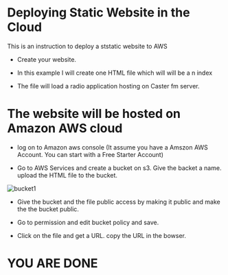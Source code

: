 # Deploying Static Website in the Cloud

 This is an instruction to deploy a ststatic website to AWS
 
 * Create your website. 
 
 * In this example I will create one HTML file which will will be a n index

 * The file will load a radio application hosting on Caster fm server.
 
 
 
 # The website will be hosted on Amazon AWS cloud
 
 * log on to Amazon aws console (It assume you have a Amszon AWS Account. 
 You can start with a Free Starter Account)
 
 * Go to AWS Services and create a bucket on s3. Give the backet a name.
 upload the HTML file to the bucket.
 
 ![bucket1](https://user-images.githubusercontent.com/4149567/86652594-28ea2300-bfaa-11ea-996d-1c0e3099445a.jpg)
 
 * Give the bucket and the file public access by making it public and make the the bucket public.
 
 * Go to permission and edit bucket policy and save.
 
 * Click on the file and get a URL. copy the URL in the bowser.
 
 # YOU ARE DONE
 
 
 
 
 
 
 
 
 


 


